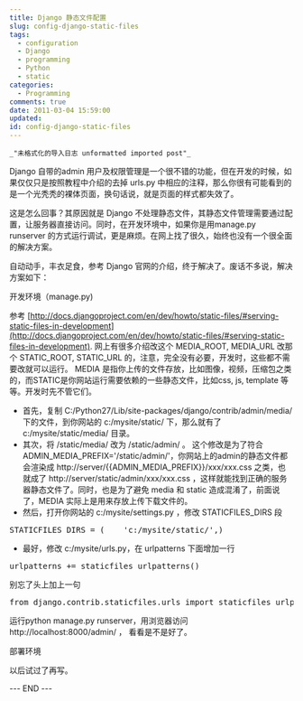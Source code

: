 ```yaml
---
title: Django 静态文件配置
slug: config-django-static-files
tags:
  - configuration
  - Django
  - programming
  - Python
  - static
categories:
  - Programming
comments: true
date: 2011-03-04 15:59:00
updated:
id: config-django-static-files
---
```


    _"未格式化的导入日志 unformatted imported post"_

Django 自带的admin 用户及权限管理是一个很不错的功能，但在开发的时候，如果仅仅只是按照教程中介绍的去掉 urls.py 中相应的注释，那么你很有可能看到的是一个光秃秃的裸体页面，换句话说，就是页面的样式都失效了。
<!--more-->

这是怎么回事？其原因就是 Django 不处理静态文件，其静态文件管理需要通过配置，让服务器直接访问。同时，在开发环境中，如果你是用manage.py runserver 的方式运行调试，更是麻烦。在网上找了很久，始终也没有一个很全面的解决方案。

自动动手，丰衣足食，参考 Django 官网的介绍，终于解决了。废话不多说，解决方案如下：

开发环境（manage.py)

参考 [http://docs.djangoproject.com/en/dev/howto/static-files/#serving-static-files-in-development](http://docs.djangoproject.com/en/dev/howto/static-files/#serving-static-files-in-development).
网上有很多介绍改这个 MEDIA_ROOT, MEDIA_URL 改那个 STATIC_ROOT, STATIC_URL 的，注意，完全没有必要，开发时，这些都不需要改就可以运行。
MEDIA 是指你上传的文件存放，比如图像，视频，压缩包之类的，而STATIC是你网站运行需要依赖的一些静态文件，比如css, js, template 等等。开发时先不管它们。

*   首先，复制 C:/Python27/Lib/site-packages/django/contrib/admin/media/ 下的文件，到你网站的 c:/mysite/static/ 下，那么就有了 c:/mysite/static/media/ 目录。
*   其次，将 /static/media/ 改为 /static/admin/ 。 这个修改是为了符合 ADMIN_MEDIA_PREFIX='/static/admin/'，你网站上的admin的静态文件都会渲染成 http://server/{{ADMIN_MEDIA_PREFIX}}/xxx/xxx.css 之类，也就成了 http://server/static/admin/xxx/xxx.css ，这样就能找到正确的服务器静态文件了。同时，也是为了避免 media 和 static 造成混淆了，前面说了，MEDIA 实际上是用来存放上传下载文件的。
*   然后，打开你网站的 c:/mysite/settings.py ，修改 STATICFILES_DIRS 段
<pre>STATICFILES_DIRS = (    'c:/mysite/static/',)</pre>

*   最好，修改 c:/mysite/urls.py，在 urlpatterns 下面增加一行
<pre>urlpatterns += staticfiles_urlpatterns()</pre>
别忘了头上加上一句
<pre>from django.contrib.staticfiles.urls import staticfiles_urlpatterns</pre>
运行python manage.py runserver，用浏览器访问 http://localhost:8000/admin/ ， 看看是不是好了。

部署环境

以后试过了再写。


--- END ---
